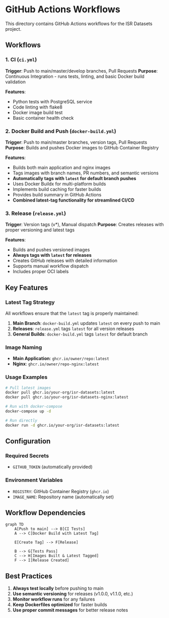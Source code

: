 # GitHub Actions Workflows

This directory contains GitHub Actions workflows for the ISR Datasets project.

## Workflows

### 1. CI (`ci.yml`)
**Trigger**: Push to main/master/develop branches, Pull Requests
**Purpose**: Continuous Integration - runs tests, linting, and basic Docker build validation

**Features**:
- Python tests with PostgreSQL service
- Code linting with flake8
- Docker image build test
- Basic container health check

### 2. Docker Build and Push (`docker-build.yml`)
**Trigger**: Push to main/master branches, version tags, Pull Requests
**Purpose**: Builds and pushes Docker images to GitHub Container Registry

**Features**:
- Builds both main application and nginx images
- Tags images with branch names, PR numbers, and semantic versions
- **Automatically tags with `latest` for default branch pushes**
- Uses Docker Buildx for multi-platform builds
- Implements build caching for faster builds
- Provides build summary in GitHub Actions
- **Combined latest-tag functionality for streamlined CI/CD**

### 3. Release (`release.yml`)
**Trigger**: Version tags (v*), Manual dispatch
**Purpose**: Creates releases with proper versioning and latest tags

**Features**:
- Builds and pushes versioned images
- **Always tags with `latest` for releases**
- Creates GitHub releases with detailed information
- Supports manual workflow dispatch
- Includes proper OCI labels

## Key Features

### Latest Tag Strategy
All workflows ensure that the `latest` tag is properly maintained:

1. **Main Branch**: `docker-build.yml` updates `latest` on every push to main
2. **Releases**: `release.yml` tags `latest` for all version releases
3. **General Builds**: `docker-build.yml` tags `latest` for default branch

### Image Naming
- **Main Application**: `ghcr.io/owner/repo:latest`
- **Nginx**: `ghcr.io/owner/repo-nginx:latest`

### Usage Examples

```bash
# Pull latest images
docker pull ghcr.io/your-org/isr-datasets:latest
docker pull ghcr.io/your-org/isr-datasets-nginx:latest

# Run with docker-compose
docker-compose up -d

# Run directly
docker run -d ghcr.io/your-org/isr-datasets:latest
```

## Configuration

### Required Secrets
- `GITHUB_TOKEN` (automatically provided)

### Environment Variables
- `REGISTRY`: GitHub Container Registry (`ghcr.io`)
- `IMAGE_NAME`: Repository name (automatically set)

## Workflow Dependencies

```mermaid
graph TD
    A[Push to main] --> B[CI Tests]
    A --> C[Docker Build with Latest Tag]
    
    E[Create Tag] --> F[Release]
    
    B --> G[Tests Pass]
    C --> H[Images Built & Latest Tagged]
    F --> I[Release Created]
```

## Best Practices

1. **Always test locally** before pushing to main
2. **Use semantic versioning** for releases (v1.0.0, v1.1.0, etc.)
3. **Monitor workflow runs** for any failures
4. **Keep Dockerfiles optimized** for faster builds
5. **Use proper commit messages** for better release notes
